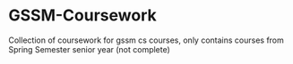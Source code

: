 # GSSM-Coursework
Collection of coursework for gssm cs courses, only contains courses from Spring Semester senior year (not complete)
